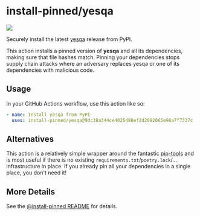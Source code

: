 

# install-pinned/yesqa

![](https://shields.io/badge/python-3.7%20%7C%203.8%20%7C%203.9%20%7C%203.10-blue)

Securely install the latest [yesqa](https://pypi.org/project/yesqa/) release from PyPI.

This action installs a pinned version of **yesqa** and all its dependencies,         making sure that file hashes match. Pinning your dependencies stops supply chain attacks where an adversary         replaces yesqa or one of its dependencies with malicious code.

## Usage

In your GitHub Actions workflow, use this action like so:

```yaml
- name: Install yesqa from PyPI
  uses: install-pinned/yesqa@9dc38a344ce4026d88ef2d2082065e98a7f7337c  # 1.4.0
```

## Alternatives

This action is a relatively simple wrapper around the fantastic [pip-tools](https://pip-tools.rtfd.io)         and is most useful if there is no existing `requirements.txt`/`poetry.lock`/... infrastructure in place.         If you already pin all your dependencies in a single place, you don't need it!

## More Details

See the [@install-pinned README](https://github.com/install-pinned) for details.
